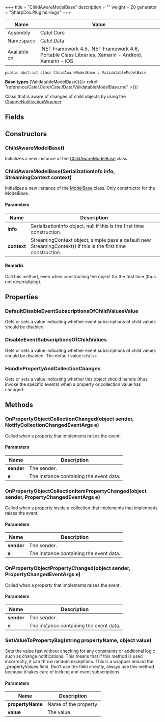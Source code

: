 

+++
title = "ChildAwareModelBase" 
description = ""
weight = 20
generator = "SharpDox.Plugins.Hugo"
+++

Name|Value
---|---
Assembly|Catel.Core
Namespace|Catel.Data
Available on|.NET Framework 4.5, .NET Framework 4.6, Portable Class Libraries, Xamarin - Android, Xamarin - iOS

```
public abstract class ChildAwareModelBase : ValidatableModelBase
```

**Base types**
[ValidatableModelBase]({{&lt; relref "reference/Catel.Core/Catel/Data/ValidatableModelBase.md" &gt;}})

Class that is aware of changes of child objects by using the [ChangeNotificationWrapper](#).

## Fields

## Constructors

### ChildAwareModelBase()

Initializes a new instance of the [ChildAwareModelBase](#) class.

### ChildAwareModelBase(SerializationInfo info, StreamingContext context)

Initializes a new instance of the [ModelBase](#) class. Only constructor for the ModelBase.

#### Parameters

Name|Description
---|---
**info**|SerializationInfo object, null if this is the first time construction.
**context**|StreamingContext object, simple pass a default new StreamingContext() if this is the first time construction.

#### Remarks

Call this method, even when constructing the object for the first time (thus not deserializing).

## Properties

### DefaultDisableEventSubscriptionsOfChildValuesValue

Gets or sets a value indicating whether event subscriptions of child values should be disabled.

### DisableEventSubscriptionsOfChildValues

Gets or sets a value indicating whether event subscriptions of child values should be disabled. The default value is`false`.

### HandlePropertyAndCollectionChanges

Gets or sets a value indicating whether this object should handle (thus invoke the specific events) when a property or collection value has changed.

## Methods

### OnPropertyObjectCollectionChanged(object sender, NotifyCollectionChangedEventArgs e)

Called when a property that implements raises the event.

#### Parameters

Name|Description
---|---
**sender**|The sender.
**e**|The instance containing the event data.

### OnPropertyObjectCollectionItemPropertyChanged(object sender, PropertyChangedEventArgs e)

Called when a property inside a collection that implements that implements raises the event.

#### Parameters

Name|Description
---|---
**sender**|The sender.
**e**|The instance containing the event data.

### OnPropertyObjectPropertyChanged(object sender, PropertyChangedEventArgs e)

Called when a property that implements raises the event.

#### Parameters

Name|Description
---|---
**sender**|The sender.
**e**|The instance containing the event data.

### SetValueToPropertyBag(string propertyName, object value)

Sets the value fast without checking for any constraints or additional logic such as change notifications. This means that if this method is used incorrectly, it can throw random exceptions. This is a wrapper around the _propertyValues field. Don't use the field directly, always use this method because it takes care of locking and event subscriptions.

#### Parameters

Name|Description
---|---
**propertyName**|Name of the property.
**value**|The value.

